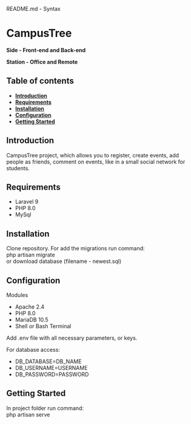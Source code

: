 README.md - Syntax

# CampusTree

**Side - Front-end and Back-end**

**Station - Office and Remote**


## Table of contents
- **[Introduction](#introduction)**
- **[Requirements](#requirements)**
- **[Installation](#installation)**
- **[Configuration](#configuration)**
- **[Getting Started](#getting-started)**

<h2 id="introduction">Introduction</h2>

CampusTree project, which allows you to register, create events, add people as friends, comment on events, like in a small social network for students.

<h2 id="requirements">Requirements</h2>

<ul>
    <li>Laravel 9</li>
    <li>PHP 8.0</li>
    <li>MySql</li>
</ul>

<h2 id="installation">Installation</h2>

Clone repository.
For add the migrations run command:</br>
php artisan migrate</br> 
or download database (filename - newest.sql)

<h2 id="configuration">Configuration</h2>
<p>Modules</p>
<ul>
    <li>Apache 2.4</li>
    <li>PHP 8.0</li>
    <li>MariaDB 10.5</li>
    <li>Shell or Bash Terminal</li>
</ul>

Add .env file with all necessary parameters, or keys.

For database access:
<ul>
    <li>DB_DATABASE=DB_NAME</li>
    <li>DB_USERNAME=USERNAME</li>
    <li>DB_PASSWORD=PASSWORD</li>
</ul>

<h2 id="getting-started">Getting Started</h2>

In project folder run command:</br>
php artisan serve
